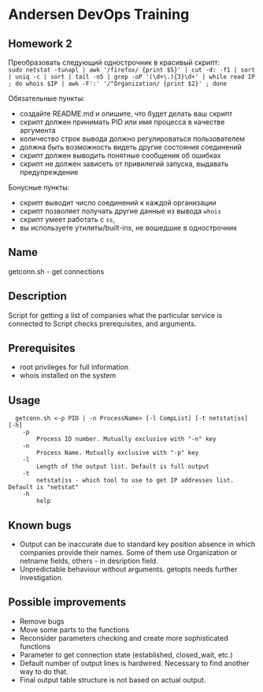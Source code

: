 # Andersen DevOps Training 
## Homework 2
Преобразовать следующий однострочник в красивый скрипт:  
`sudo netstat -tunapl | awk '/firefox/ {print $5}' | cut -d: -f1 | sort | uniq -c |
sort | tail -n5 | grep -oP '(\d+\.){3}\d+' | while read IP ; do whois $IP |
awk -F':' '/^Organization/ {print $2}' ; done`

Обязательные пункты:
* создайте README.md и опишите, что будет делать ваш скрипт
* скрипт должен принимать PID или имя процесса в качестве аргумента
* количество строк вывода должно регулироваться пользователем
* должна быть возможность видеть другие состояния соединений
* скрипт должен выводить понятные сообщения об ошибках
* скрипт не должен зависеть от привилегий запуска, выдавать предупреждение

Бонусные пункты:
* скрипт выводит число соединений к каждой организации
* скрипт позволяет получать другие данные из вывода `whois`
* скрипт умеет работать с `ss`, 
* вы используете утилиты/built-ins, не вошедшие в однострочник

##  Name
getconn.sh - get connections

##  Description
Script for getting a list of companies what the particular service is connected to
Script checks prerequisites, and arguments.

## Prerequisites
- root privileges for full information
- whois installed on the system

##  Usage
      getconn.sh <-p PID | -n ProcessName> [-l CompList] [-t netstat|ss] [-h]
        -p
            Process ID number. Mutually exclusive with "-n" key
        -n
            Process Name. Mutually exclusive with "-p" key
        -l
            Length of the output list. Default is full output
        -t
            netstat|ss - which tool to use to get IP addresses list. Default is "netstat"
        -h
            help

## Known bugs
- Output can be inaccurate due to standard key position absence in which  companies provide their names. Some of them use Organization or netname fields, others - in desription field.
- Unpredictable behaviour without arguments. getopts needs further investigation.    

## Possible improvements
- Remove bugs
- Move some parts to the functions
- Reconsider parameters checking and create more sophisticated functions
- Parameter to get connection state (established, closed_wait, etc.)
- Default number of output lines is hardwired. Necessary to find another way to do that.
- Final output table structure is not based on actual output. 